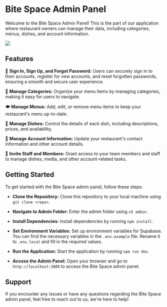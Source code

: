 # Bite Space Admin Panel

Welcome to the Bite Space Admin Panel! This is the part of our application where restaurant owners can manage their data, including categories, menus, dishes, and account information.

<img src="../media/admin_panel.gif" />

## Features

🔐 <b>Sign In, Sign Up, and Forgot Password:</b> Users can securely sign in to their accounts, register for new accounts, and reset forgotten passwords, ensuring a smooth and secure user experience.

📁 <b>Manage Categories:</b> Organize your menu items by managing categories, making it easy for users to navigate.

🍽️ <b>Manage Menus:</b> Add, edit, or remove menu items to keep your restaurant's menu up-to-date.

🥘 <b>Manage Dishes:</b> Control the details of each dish, including descriptions, prices, and availability.

👤 <b>Manage Account Information:</b> Update your restaurant's contact information and other account details.

👥 <b>Invite Staff and Members:</b> Grant access to your team members and staff to manage dishes, media, and other account-related tasks.

## Getting Started

To get started with the Bite Space admin panel, follow these steps:

- <b>Clone the Repository:</b> Clone this repository to your local machine using `git clone <repo>`.

- <b>Navigate to Admin Folder:</b> Enter the admin folder using `cd admin`.

- <b>Install Dependencies:</b> Install dependencies by running `npm install`.

- <b>Set Environment Variables:</b> Set up environment variables for Supabase. You can find the necessary variables in the `.env.example` file. Rename it to `.env.local` and fill in the required values.

- <b>Run the Application:</b> Start the application by running `npm run dev`.

- <b>Access the Admin Panel:</b> Open your browser and go to `http://localhost:3000` to access the Bite Space admin panel.

## Support

If you encounter any issues or have any questions regarding the Bite Space admin panel, feel free to reach out to us, we're here to help!